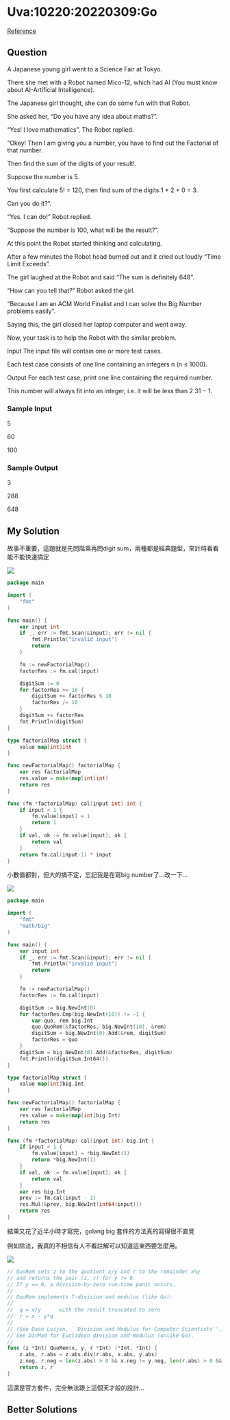 # Uva:10220:20220309:Go

[Reference](https://onlinejudge.org/external/102/10220.pdf)



## Question

A Japanese young girl went to a Science Fair at Tokyo.

There she met with a Robot named Mico-12, which had AI (You must know about AI-Artificial Intelligence).

The Japanese girl thought, she can do some fun with that Robot.

She asked her, “Do you have any idea about maths?”.

“Yes! I love mathematics”, The Robot replied.

“Okey! Then I am giving you a number, you have to find out the Factorial of that number.

Then find the sum of the digits of your result!.

Suppose the number is 5.

You first calculate 5! = 120, then find sum of the digits 1 + 2 + 0 = 3.

Can you do it?”.

“Yes. I can do!” Robot replied.

“Suppose the number is 100, what will be the result?”.

At this point the Robot started thinking and calculating.

After a few minutes the Robot head burned out and it cried out loudly “Time Limit Exceeds”.

The girl laughed at the Robot and said “The sum is definitely 648”.

“How can you tell that?” Robot asked the girl.

“Because I am an ACM World Finalist and I can solve the Big Number problems easily”.

Saying this, the girl closed her laptop computer and went away.

Now, your task is to help the Robot with the similar problem.

Input The input file will contain one or more test cases.

Each test case consists of one line containing an integers n (n ≤ 1000).

Output For each test case, print one line containing the required number.

This number will always fit into an integer, i.e. it will be less than 2 31 − 1.

### Sample Input 

5

60

100 

### Sample Output 

3 

288 

648

## My Solution

故事不重要，這題就是先問階乘再問digit sum，兩種都是經典題型，來計時看看能不能快速搞定

![](https://i.imgur.com/K8dmf1O.png)

```go
package main

import (
	"fmt"
)

func main() {
	var input int
	if _, err := fmt.Scan(&input); err != nil {
		fmt.Println("invalid input")
		return
	}

	fm := newFactorialMap()
	factorRes := fm.cal(input)

	digitSum := 0
	for factorRes >= 10 {
		digitSum += factorRes % 10
		factorRes /= 10
	}
	digitSum += factorRes
	fmt.Println(digitSum)
}

type factorialMap struct {
	value map[int]int
}

func newFactorialMap() factorialMap {
	var res factorialMap
	res.value = make(map[int]int)
	return res
}

func (fm *factorialMap) cal(input int) int {
	if input < 1 {
		fm.value[input] = 1
		return 1
	}
	if val, ok := fm.value[input]; ok {
		return val
	}
	return fm.cal(input-1) * input
}

```

小數值都對，但大的搞不定，忘記我是在寫big number了...改一下...

![](https://i.imgur.com/JSITJq9.png)

```go
package main

import (
	"fmt"
	"math/big"
)

func main() {
	var input int
	if _, err := fmt.Scan(&input); err != nil {
		fmt.Println("invalid input")
		return
	}

	fm := newFactorialMap()
	factorRes := fm.cal(input)

	digitSum := big.NewInt(0)
	for factorRes.Cmp(big.NewInt(10)) != -1 {
		var quo, rem big.Int
		quo.QuoRem(&factorRes, big.NewInt(10), &rem)
		digitSum = big.NewInt(0).Add(&rem, digitSum)
		factorRes = quo
	}
	digitSum = big.NewInt(0).Add(&factorRes, digitSum)
	fmt.Println(digitSum.Int64())
}

type factorialMap struct {
	value map[int]big.Int
}

func newFactorialMap() factorialMap {
	var res factorialMap
	res.value = make(map[int]big.Int)
	return res
}

func (fm *factorialMap) cal(input int) big.Int {
	if input < 1 {
		fm.value[input] = *big.NewInt(1)
		return *big.NewInt(1)
	}
	if val, ok := fm.value[input]; ok {
		return val
	}
	var res big.Int
	prev := fm.cal(input - 1)
	res.Mul(&prev, big.NewInt(int64(input)))
	return res
}

```

結果又花了近半小時才寫完，golang big 套件的方法真的寫得很不直覺

例如除法，我真的不相信有人不看註解可以知道這東西要怎麼用。

![](https://i.imgur.com/wvTnZ2I.png)

```go
// QuoRem sets z to the quotient x/y and r to the remainder x%y
// and returns the pair (z, r) for y != 0.
// If y == 0, a division-by-zero run-time panic occurs.
//
// QuoRem implements T-division and modulus (like Go):
//
//	q = x/y      with the result truncated to zero
//	r = x - y*q
//
// (See Daan Leijen, ``Division and Modulus for Computer Scientists''.)
// See DivMod for Euclidean division and modulus (unlike Go).
//
func (z *Int) QuoRem(x, y, r *Int) (*Int, *Int) {
	z.abs, r.abs = z.abs.div(r.abs, x.abs, y.abs)
	z.neg, r.neg = len(z.abs) > 0 && x.neg != y.neg, len(r.abs) > 0 && x.neg // 0 has no sign
	return z, r
}

```

這還是官方套件，完全無法跟上這個天才般的設計...

## Better Solutions

